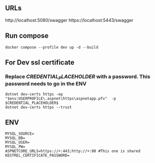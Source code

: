 ﻿## URLs
http://localhost:5080/swagger
https://localhost:5443/swagger

## Run compose
`docker compose --profile dev up -d --build`

## For Dev ssl certificate
### Replace $CREDENTIAL_PLACEHOLDER$ with a password. This password needs to go in the ENV
```
dotnet dev-certs https -ep "$env:USERPROFILE\.aspnet\https\aspnetapp.pfx"  -p $CREDENTIAL_PLACEHOLDER$
dotnet dev-certs https --trust
```

## ENV
```
MYSQL_SOURCE=
MYSQL_DB=
MYSQL_USER=
MYSQL_PW=
ASPNETCORE_URLS=https://+:443;http://+:80 #This one is shared
KESTREL_CERTIFICATE_PASSWORD=
```